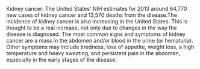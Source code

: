 Kidney cancer: The United States' NIH estimates for 2013 around 64,770 new cases of kidney cancer and 13,570 deaths from the disease.The incidence of kidney cancer is also increasing in the United States. This is thought to be a real increase, not only due to changes in the way the disease is diagnosed. The most common signs and symptoms of kidney cancer are a mass in the abdomen and/or blood in the urine (or hematuria). Other symptoms may include tiredness, loss of appetite, weight loss, a high temperature and heavy sweating, and persistent pain in the abdomen, especially in the early stages of the disease.
